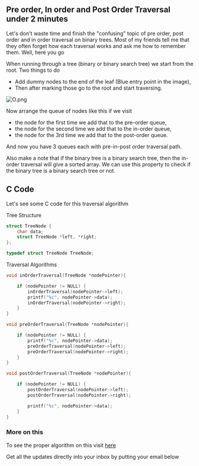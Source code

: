 ## Pre order, In order and Post Order Traversal under 2 minutes

Let's don't waste time and finish the "confusing" topic of pre order, post order and in order traversal on binary trees. Most of my friends tell me that they often forget how each traversal works and ask me how to remember them. Well, here you go

When running through a tree (binary or binary search tree) we start from the root. Two things to do

- Add dummy nodes to the end of the leaf (Blue entry point in the image),
- Then after marking those go to the root and start traversing.

![O.png](https://cdn.hashnode.com/res/hashnode/image/upload/v1621867384171/QwkrhQnfK.png)

Now arrange the queue of nodes like this if we visit

- the node for the first time we add that to the pre-order queue,
- the node for the second time we add that to the in-order queue,
- the node for the 3rd time we add that to the post-order queue.

And now you have 3 queues each with pre-in-post order traversal path.

Also make a note that if the binary tree is a binary search tree, then the in-order traversal will give a sorted array. We can use this property to check if the binary tree is a binary search tree or not.


## C Code
Let's see some C code for this traversal algorithm

Tree Structure
```C
struct TreeNode {
	char data;
	struct TreeNode *left, *right;
};

typedef struct TreeNode TreeNode;
```

Traversal Algorithms
```C
void inOrderTraversal(TreeNode *nodePointer){

	if (nodePointer != NULL) {
		inOrderTraversal(nodePointer->left);
		printf("%c", nodePointer->data);
		inOrderTraversal(nodePointer->right);
	}
}

void preOrderTraversal(TreeNode *nodePointer){

	if (nodePointer != NULL) {
		printf("%c", nodePointer->data);
		preOrderTraversal(nodePointer->left);
		preOrderTraversal(nodePointer->right);
	}
}

void postOrderTraversal(TreeNode *nodePointer){

	if (nodePointer != NULL) {
		postOrderTraversal(nodePointer->left);
		postOrderTraversal(nodePointer->right);

		printf("%c", nodePointer->data);
	}
}
```



### More on this
To see the proper algorithm on this visit [here](https://www.geeksforgeeks.org/tree-traversals-inorder-preorder-and-postorder/)

Get all the updates directly into your inbox by putting your email below